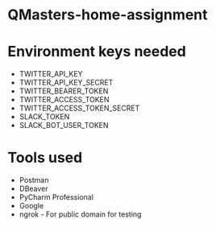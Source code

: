 # QMasters-home-assignment

# Environment keys needed

* TWITTER_API_KEY
* TWITTER_API_KEY_SECRET
* TWITTER_BEARER_TOKEN
* TWITTER_ACCESS_TOKEN
* TWITTER_ACCESS_TOKEN_SECRET
* SLACK_TOKEN
* SLACK_BOT_USER_TOKEN


# Tools used

* Postman
* DBeaver
* PyCharm Professional
* Google
* ngrok - For public domain for testing

